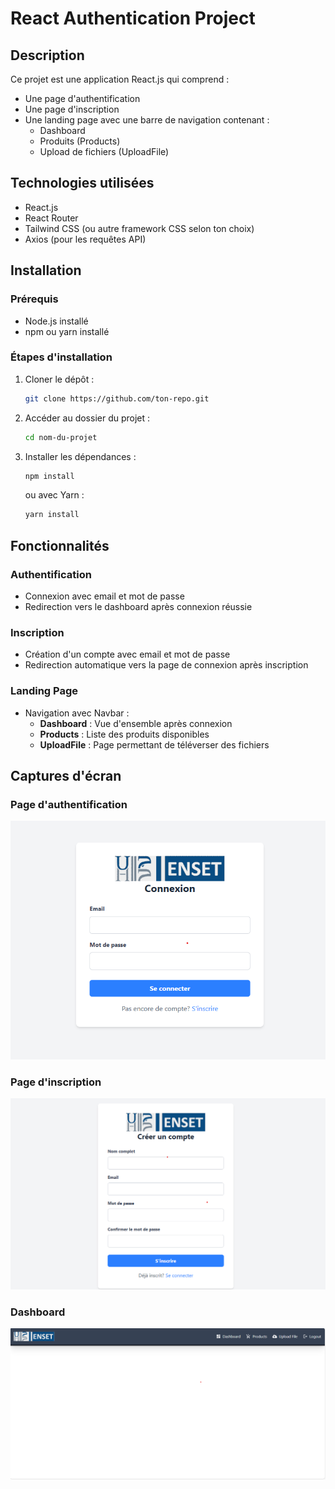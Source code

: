 # React Authentication Project

## Description
Ce projet est une application React.js qui comprend :
- Une page d'authentification
- Une page d'inscription
- Une landing page avec une barre de navigation contenant :
  - Dashboard
  - Produits (Products)
  - Upload de fichiers (UploadFile)

## Technologies utilisées
- React.js
- React Router
- Tailwind CSS (ou autre framework CSS selon ton choix)
- Axios (pour les requêtes API)

## Installation
### Prérequis
- Node.js installé
- npm ou yarn installé

### Étapes d'installation
1. Cloner le dépôt :
   ```bash
   git clone https://github.com/ton-repo.git
   ```
2. Accéder au dossier du projet :
   ```bash
   cd nom-du-projet
   ```
3. Installer les dépendances :
   ```bash
   npm install
   ```
   ou avec Yarn :
   ```bash
   yarn install
   ```


## Fonctionnalités
### Authentification
- Connexion avec email et mot de passe
- Redirection vers le dashboard après connexion réussie

### Inscription
- Création d'un compte avec email et mot de passe
- Redirection automatique vers la page de connexion après inscription

### Landing Page
- Navigation avec Navbar :
  - **Dashboard** : Vue d'ensemble après connexion
  - **Products** : Liste des produits disponibles
  - **UploadFile** : Page permettant de téléverser des fichiers

## Captures d'écran
### Page d'authentification
![Login Screen](src/assets/login.png)

### Page d'inscription
![Register Screen](src/assets/registration.png)


### Dashboard
![Dashboard](src/assets/dashboard.png)


```



